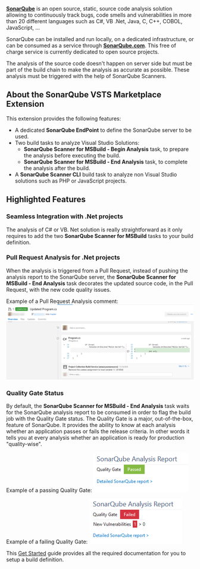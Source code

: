 **[SonarQube][sq]** is an open source, static, source code analysis solution allowing to continuously track bugs, code smells and vulnerabilities in more than 20 different languages such as C#, VB .Net, Java, C, C++, COBOL, JavaScript, ... 

SonarQube can be installed and run locally, on a dedicated infrastructure, or can be consumed as a service through **[SonarQube.com][sqcom]**. This free of charge service is currently dedicated to open source projects.

The analysis of the source code doesn't happen on server side but must be part of the build chain to make the analysis as accurate as possible. These analysis must be triggered with the help of SonarQube Scanners.  

## About the SonarQube VSTS Marketplace Extension
This extension provides the following features:
* A dedicated **SonarQube EndPoint** to define the SonarQube server to be used.
* Two build tasks to analyze Visual Studio Solutions:
  * **SonarQube Scanner for MSBuild - Begin Analysis** task, to prepare the analysis before executing the build.
  * **SonarQube Scanner for MSBuild - End Analysis** task, to complete the analysis after the build.
* A **SonarQube Scanner CLI** build task to analyze non Visual Studio solutions such as PHP or JavaScript projects.

## Highlighted Features
### Seamless Integration with .Net projects
The analysis of C# or VB. Net solution is really straightforward as it only requires to add the two **SonarQube Scanner for MSBuild** tasks to your build definition.

### Pull Request Analysis for .Net projects
When the analysis is triggered from a Pull Request, instead of pushing the analysis report to the SonarQube server, the **SonarQube Scanner for MSBuild - End Analysis** task decorates the updated source code, in the Pull Request, with the new code quality issues.

Example of a Pull Request Analysis comment: 
![PR Analysis](img/sq-pr-analysis.png)

### Quality Gate Status
By default, the **SonarQube Scanner for MSBuild - End Analysis** task waits for the SonarQube analysis report to be consumed in order to flag the build job with the Quality Gate status. The Quality Gate is a major, out-of-the-box, feature of SonarQube. It provides the ability to know at each analysis whether an application passes or fails the release criteria. In other words it tells you at every analysis whether an application is ready for production "quality-wise".

Example of a passing Quality Gate:
![Passed Qualiy Gate](img/sq-analysis-report-passed.png) 

Example of a failing Quality Gate:
![Failed Qualiy Gate](img/sq-analysis-report-failed.png)


This [Get Started][getstarted] guide provides all the required documentation for you to setup a build definition.

   [sq]: <https://www.sonarsource.com/why-us/products/sonarqube/>
   [sqcom]: <https://sonarqube.com/>
   [getstarted]: <http://redirect.sonarsource.com/doc/install-configure-scanner-tfs-ts.html>